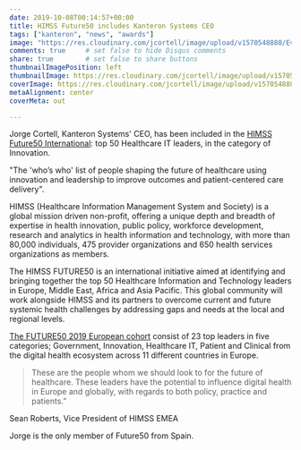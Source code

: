 ```yaml
---
date: 2019-10-08T00:14:57+00:00
title: HIMSS Future50 includes Kanteron Systems CEO
tags: ["kanteron", "news", "awards"]
image: "https://res.cloudinary.com/jcortell/image/upload/v1570548880/Events/FUTURE50_Europe_SignatureBanner_stock_002.jpg"
comments: true     # set false to hide Disqus comments  
share: true        # set false to share buttons
thumbnailImagePosition: left
thumbnailImage: https://res.cloudinary.com/jcortell/image/upload/v1570548880/Events/FUTURE50_Europe_SignatureBanner_stock_002.jpg
coverImage: https://res.cloudinary.com/jcortell/image/upload/v1570548880/Events/FUTURE50_Europe_SignatureBanner_stock_002.jpg
metaAlignment: center
coverMeta: out

---
```


Jorge Cortell, Kanteron Systems' CEO, has been included in the [HIMSS Future50 International](https://www.himss.eu/communities/himss-future50-international): top 50 Healthcare IT leaders, in the category of Innovation.

<!--more-->

"The 'who’s who' list of people shaping the future of healthcare using innovation and leadership to improve outcomes and patient-centered care delivery".

HIMSS (Healthcare Information Management System and Society) is a global mission driven non-profit, offering a unique depth and breadth of expertise in health innovation, public policy, workforce development, research and analytics in health information and technology, with more than 80,000 individuals, 475 provider organizations and 650 health services organizations as members.

The HIMSS FUTURE50 is an international initiative aimed at identifying and bringing together the top 50 Healthcare Information and Technology leaders in Europe, Middle East, Africa and Asia Pacific. This global community will work alongside HIMSS and its partners to overcome current and future systemic health challenges by addressing gaps and needs at the local and regional levels.

[The FUTURE50 2019 European cohort](https://www.himss.eu/media/himss-announces-future50-international-2019-european-cohort) consist of 23 top leaders in five categories; Government, Innovation, Healthcare IT, Patient and Clinical from the digital health ecosystem across 11 different countries in Europe.

> These are the people whom we should look to for the future of healthcare. These leaders have the potential to influence digital health in Europe and globally, with regards to both policy, practice and patients.”

Sean Roberts, Vice President of HIMSS EMEA

Jorge is the only member of Future50 from Spain.

